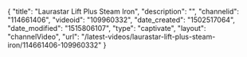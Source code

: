 {
    "title": "Laurastar Lift Plus Steam Iron",
    "description": "",
    "channelid": "114661406",
    "videoid": "109960332",
    "date_created": "1502517064",
    "date_modified": "1515806107",
    "type": "captivate",
    "layout": "channelVideo",
    "url": "\/latest-videos\/laurastar-lift-plus-steam-iron\/114661406-109960332"
}